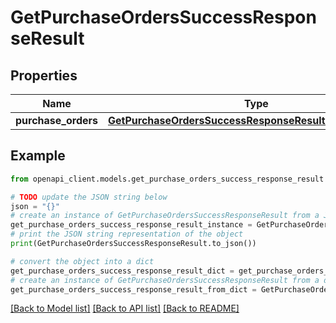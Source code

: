# GetPurchaseOrdersSuccessResponseResult


## Properties

Name | Type | Description | Notes
------------ | ------------- | ------------- | -------------
**purchase_orders** | [**GetPurchaseOrdersSuccessResponseResultPurchaseOrders**](GetPurchaseOrdersSuccessResponseResultPurchaseOrders.md) |  | [optional] 

## Example

```python
from openapi_client.models.get_purchase_orders_success_response_result import GetPurchaseOrdersSuccessResponseResult

# TODO update the JSON string below
json = "{}"
# create an instance of GetPurchaseOrdersSuccessResponseResult from a JSON string
get_purchase_orders_success_response_result_instance = GetPurchaseOrdersSuccessResponseResult.from_json(json)
# print the JSON string representation of the object
print(GetPurchaseOrdersSuccessResponseResult.to_json())

# convert the object into a dict
get_purchase_orders_success_response_result_dict = get_purchase_orders_success_response_result_instance.to_dict()
# create an instance of GetPurchaseOrdersSuccessResponseResult from a dict
get_purchase_orders_success_response_result_from_dict = GetPurchaseOrdersSuccessResponseResult.from_dict(get_purchase_orders_success_response_result_dict)
```
[[Back to Model list]](../README.md#documentation-for-models) [[Back to API list]](../README.md#documentation-for-api-endpoints) [[Back to README]](../README.md)


